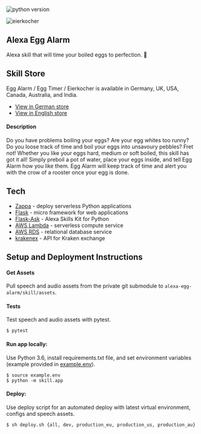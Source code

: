 ![python version](https://img.shields.io/badge/python-3.6-blue.svg)

![eierkocher](https://s3-eu-west-1.amazonaws.com/mkl-images/shot_4.png)

## Alexa Egg Alarm

Alexa skill that will time your boiled eggs to perfection. 🐣

## Skill Store

Egg Alarm / Egg Timer / Eierkocher is available in Germany, UK, USA, Canada, Australia, and India.
- [View in German store](https://www.amazon.de/Max-Lamberti-Eierkocher/dp/B078PWZNNW)
- [View in English store](https://www.amazon.co.uk/Max-Lamberti-Egg-Timer/dp/B078PWZNNW)

#### Description

Do you have problems boiling your eggs? Are your egg whites too runny? Do you loose track of time and boil your eggs into unsavoury pebbles? Fret not! Whether you like your eggs hard, medium or soft boiled, this skill has got it all! Simply preboil a pot of water, place your eggs inside, and tell Egg Alarm how you like them. Egg Alarm will keep track of time and alert you with the crow of a rooster once your egg is done.

## Tech

- [Zappa](https://github.com/Miserlou/Zappa) - deploy serverless Python applications
- [Flask](https://github.com/pallets/flask) - micro framework for web applications
- [Flask-Ask](https://github.com/johnwheeler/flask-ask) - Alexa Skills Kit for Python
- [AWS Lambda](https://aws.amazon.com/lambda/) - serverless compute service
- [AWS RDS](https://aws.amazon.com/rds/) - relational database service
- [krakenex](https://github.com/veox/python3-krakenex) - API for Kraken exchange

## Setup and Deployment Instructions

#### Get Assets

Pull speech and audio assets from the private git submodule to `alexa-egg-alarm/skill/assets`.

#### Tests

Test speech and audio assets with pytest.

```
$ pytest
```

#### Run app locally:
Use Python 3.6, install requirements.txt file, and set environment variables (example provided in [example.env](https://github.com/hexamax/alexa-egg-alarm/blob/master/example.env)).

```
$ source example.env
$ python -m skill.app
```

#### Deploy:

Use deploy script for an automated deploy with latest virtual environment, configs and speech assets.

```$ sh deploy.sh {all, dev, production_eu, production_us, production_au}```
